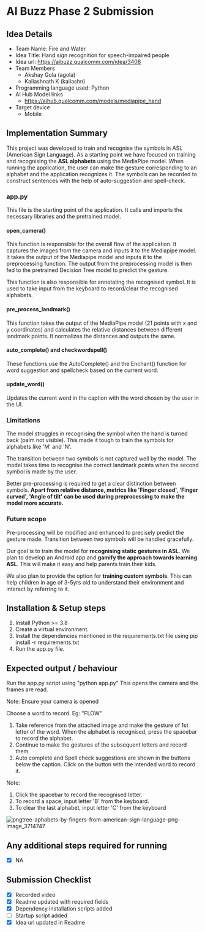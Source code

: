 # AI Buzz Phase 2 Submission

## Idea Details
- Team Name: Fire and Water
- Idea Title: Hand sign recognition for speech-impaired people
- Idea url: https://aibuzz.qualcomm.com/idea/3408
- Team Members
  - Akshay Gola (agola)
  - Kailashnath K (kailashn)
- Programming language used: Python
- AI Hub Model links
  - https://aihub.qualcomm.com/models/mediapipe_hand
- Target device
  - Mobile


## Implementation Summary
This project was developed to train and recognise the symbols in ASL (American Sign Language). As a starting point we have focused on training and recognising the **ASL alphabets** using the MediaPipe model. When running the application, the user can make the gesture corresponding to an alphabet and the application recognizes it. The symbols can be recorded to construct sentences with the help of auto-suggestion and spell-check.

### app.py
This file is the starting point of the application. It calls and imports the necessary libraries and the pretrained model. 

#### open_camera()
This function is responsible for the overall flow of the application. It captures the images from the camera and inputs it to the Mediapipe model. It takes the output of the Mediapipe model and inputs it to the preprocessing function. The output from the preprocessing model is then fed to the pretrained Decision Tree model to predict the gesture.

This function is also responsible for annotating the recognised symbol. It is used to take input from the keyboard to record/clear the recognised alphabets.

#### pre_process_landmark()
This function takes the output of the MediaPipe model (21 points with x and y coordinates) and calculates the relative distances between different landmark points. It normalizes the distances and outputs the same. 

#### auto_complete() and checkwordspell()
These functions use the AutoComplete() and the Enchant() function for word suggestion and spellcheck based on the current word.

#### update_word()
Updates the current word in the caption with the word chosen by the user in the UI. 

### Limitations
The model struggles in recognising the symbol when the hand is turned back (palm not visible). This made it tough to train the symbols for alphabets like 'M' and 'N'. 

The transition between two symbols is not captured well by the model. The model takes time to recognise the correct landmark points when the second symbol is made by the user. 

Better pre-processing is required to get a clear distinction between symbols. **Apart from relative distance, metrics like 'Finger closed', 'Finger curved', 'Angle of tilt' can be used during preprocessing to make the model more accurate.**

### Future scope
Pre-processing will be modified and enhanced to precisely predict the gesture made. Transition between two symbols will be handled gracefully. 

Our goal is to train the model for **recognising static gestures in ASL**. We plan to develop an Android app and **gamify the approach towards learning ASL**. This will make it easy and help parents train their kids.

We also plan to provide the option for **training custom symbols**. This can help children in age of 3-5yrs old to understand their environment and interact by referring to it. 

## Installation & Setup steps
<!-- 
Mention in detail how a reviewer can install and run your project. Prefereable include a script to automate the setup.
Make sure to include the pre-requisite packages/assumptions (e.g. Java, Android Studio) in detail.
-->

1) Install Python >= 3.8
2) Create a virtual environment.
3) Install the dependencies mentioned in the requirements.txt file using pip install -r requirements.txt
4) Run the app.py file. 

## Expected output / behaviour
<!-- 
Provide details of expected behaviour and output.
Mention how the reviewer can validate the prototype is doing what it is intended to.
If your prototype requires some files / data for evaluation, make sure to provide the files along with instructions on using them.
-->

Run the app.py script using "python app.py"
This opens the camera and the frames are read. 

Note: Ensure your camera is opened

Choose a word to record. Eg: "FLOW"
1) Take reference from the attached image and make the gesture of 1st letter of the word. When the alphabet is recognised, press the spacebar to record the alphabet. 
2) Continue to make the gestures of the subsequent letters and record them. 
3) Auto complete and Spell check suggestions are shown in the buttons below the caption. Click on the button with the intended word to record it. 

Note: 
1) Click the spacebar to record the recognised letter.
2) To record a space, input letter 'B' from the keyboard. 
3) To clear the last alphabet, input letter 'C' from the keyboard

![pngtree-aphabets-by-fingers-from-american-sign-language-png-image_3714747](https://github.qualcomm.com/AIBuzz2024/Sign_Language_Tutor/assets/29673/352d6a2f-e87e-48ee-b89c-2fedfe1a9b61)


## Any additional steps required for running
- [x] NA
<!-- 
Mention any additional requirements here. If not, leave the NA.
-->

## Submission Checklist
- [x] Recorded video
- [x] Readme updated with required fields
- [x] Dependency installation scripts added
- [ ] Startup script added
- [x] Idea url updated in Readme
